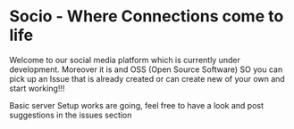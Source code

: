 # Socio - Where Connections come to life
Welcome to our social media platform which is currently under development.
Moreover it is and OSS (Open Source Software) SO you can pick up an Issue that is already created or can create new of your own and start working!!!

Basic server Setup works are going, feel free to have a look and post suggestions in the issues section
